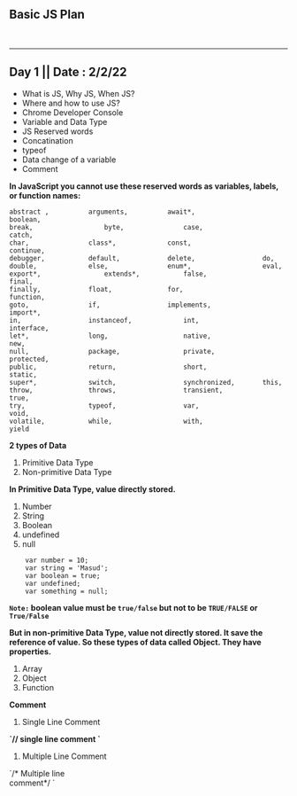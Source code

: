 ## Basic JS Plan

<br>

<hr>

## Day 1 || Date : 2/2/22

- What is JS, Why JS, When JS?
- Where and how to use JS?
- Chrome Developer Console
- Variable and Data Type
- JS Reserved words
- Concatination
- typeof
- Data change of a variable
- Comment

<b>In JavaScript you cannot use these reserved words as variables, labels, or function names:</b>

```
abstract ,	        arguments,	        await*,	                boolean,
break,	                byte,   	        case,	                catch,
char,   	        class*, 	        const,	                continue,
debugger,	        default,   	        delete,	                do,
double, 	        else,   	        enum*,	                eval,
export*,                extends*,	        false,	                final,
finally,	        float,  	        for,	                function,
goto,   	        if,     	        implements, 	        import*,
in,             	instanceof, 	        int,        	        interface,
let*,           	long,       	        native,     	        new,
null,           	package,       	        private,    	        protected,
public,         	return,     	        short,      	        static,
super*,         	switch,     	        synchronized,     	this,
throw,          	throws,     	        transient,  	        true,
try,            	typeof,     	        var,        	        void,
volatile,       	while,      	        with,       	        yield
```

<div >
    <b>2 types of Data</b>
    <ol>
    <li>Primitive Data Type</li>
    <li>Non-primitive Data Type</li>
    </ol>
</div>

<b> In Primitive Data Type, value directly stored. </b>

<ol>
    <li>Number</li>
    <li>String</li>
    <li>Boolean</li>
    <li>undefined</li>
    <li>null</li>
</ol>

```
    var number = 10;
    var string = 'Masud';
    var boolean = true;
    var undefined;
    var something = null;
```

<b> `Note:` boolean value must be `true/false` but not to be `TRUE/FALSE` or `True/False` </b>

<b> But in non-primitive Data Type, value not directly stored. It save the reference of value. So these types of data called Object. They have properties. </b>

<ol>
    <li>Array</li>
    <li>Object</li>
    <li>Function</li>
</ol>

<b> Comment </b>

<ol>
<li> Single Line Comment  </li>
</ol>
<b>`// single line comment `</b>
<ol>
<li> Multiple Line Comment </li>
</ol>
`/* Multiple line  <br> comment*/ `
